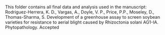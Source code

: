 This folder contains all final data and analysis used in the manuscript:
Rodriguez-Herrera, K. D., Vargas, A., Doyle, V. P., Price, P.P., Moseley, D., Thomas-Sharma, S. Development of a greenhouse assay to screen soybean varieties for resistance to aerial blight caused by Rhizoctonia solani AG1-IA. Phytopathology. Accepted
